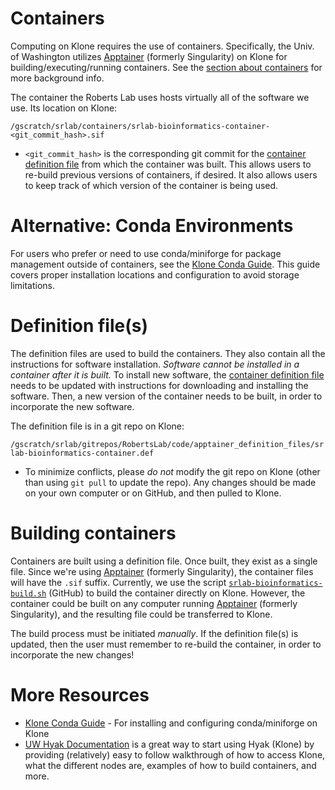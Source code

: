 # Containers

Computing on Klone requires the use of containers. Specifically, the Univ. of Washington utilizes [Apptainer](https://apptainer.org/docs/user/main/introduction.html) (formerly Singularity) on Klone for building/executing/running containers. See the [section about containers](./klone_containers.md) for more background info.

The container the Roberts Lab uses hosts virtually all of the software we use. Its location on Klone:

`/gscratch/srlab/containers/srlab-bioinformatics-container-<git_commit_hash>.sif`

- `<git_commit_hash>` is the corresponding git commit for the [container definition file](https://github.com/RobertsLab/code/blob/master/apptainer_definition_files/srlab-bioinformatics-container.def) from which the container was built. This allows users to re-build previous versions of containers, if desired. It also allows users to keep track of which version of the container is being used.

# Alternative: Conda Environments

For users who prefer or need to use conda/miniforge for package management outside of containers, see the [Klone Conda Guide](./klone_Conda.md). This guide covers proper installation locations and configuration to avoid storage limitations.

# Definition file(s)

The definition files are used to build the containers. They also contain all the instructions for software installation. _Software cannot be installed in a container after it is built._ To install new software, the [container definition file](https://github.com/RobertsLab/code/blob/master/apptainer_definition_files/srlab-bioinformatics-container.def) needs to be updated with instructions for downloading and installing the software. Then, a new version of the container needs to be built, in order to incorporate the new software.

The definition file is in a git repo on Klone:

`/gscratch/srlab/gitrepos/RobertsLab/code/apptainer_definition_files/srlab-bioinformatics-container.def`

- To minimize conflicts, please _do not_ modify the git repo on Klone (other than using `git pull` to update the repo). Any changes should be made on your own computer or on GitHub, and then pulled to Klone.

# Building containers

Containers are built using a definition file. Once built, they exist as a single file. Since we're using [Apptainer](https://apptainer.org/docs/user/main/introduction.html) (formerly Singularity), the container files will have the `.sif` suffix. Currently, we use the script [`srlab-bioinformatics-build.sh`](https://github.com/RobertsLab/code/blob/master/apptainer_definition_files/srlab-bioinformatics-build.sh) (GitHub) to build the container directly on Klone. However, the container could be built on any computer running [Apptainer](https://apptainer.org/docs/user/main/introduction.html) (formerly Singularity), and the resulting file could be transferred to Klone. 

The build process must be initiated _manually_. If the definition file(s) is updated, then the user must remember to re-build the container, in order to incorporate the new changes!

# More Resources

- [Klone Conda Guide](./klone_Conda.md) - For installing and configuring conda/miniforge on Klone
- [UW Hyak Documentation](https://hyak.uw.edu/docs) is a great way to start using Hyak (Klone) by providing (relatively) easy to follow walkthrough of how to access Klone, what the different nodes are, examples of how to build containers, and more.